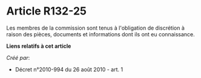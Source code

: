 # Article R132-25

Les membres de la commission sont tenus à l'obligation de discrétion à raison des pièces, documents et informations dont ils
ont eu connaissance.

**Liens relatifs à cet article**

_Créé par_:

  - Décret n°2010-994 du 26 août 2010 - art. 1
